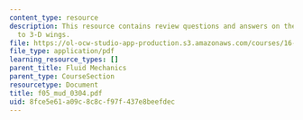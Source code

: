 ```yaml
---
content_type: resource
description: This resource contains review questions and answers on the topic of intro
  to 3-D wings.
file: https://ol-ocw-studio-app-production.s3.amazonaws.com/courses/16-01-unified-engineering-i-ii-iii-iv-fall-2005-spring-2006/8fce5e61a09c8c8cf97f437e8beefdec_f05_mud_0304.pdf
file_type: application/pdf
learning_resource_types: []
parent_title: Fluid Mechanics
parent_type: CourseSection
resourcetype: Document
title: f05_mud_0304.pdf
uid: 8fce5e61-a09c-8c8c-f97f-437e8beefdec
---
```


